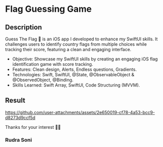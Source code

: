 # Flag Guessing Game

## Description
Guess The Flag 🚩 is an iOS app I developed to enhance my SwiftUI skills. It challenges users to identify country flags from multiple choices while tracking their score, featuring a clean and engaging interface.

- Objective: Showcase my SwiftUI skills by creating an engaging iOS flag identification game with score tracking.
- Features: Clean design, Alerts, Endless questions, Gradients.
- Technologies: Swift, SwiftUI, @State, @ObservableObject & @ObservedObject, @Binding.
- Skills Learned: Swift Array, SwiftUI, Code Structuring (MVVM).

## Result
https://github.com/user-attachments/assets/2e650019-cf78-4a53-bcc9-d8273d9ccf5d


Thanks for your interest 🙏🏼

### Rudra Soni
